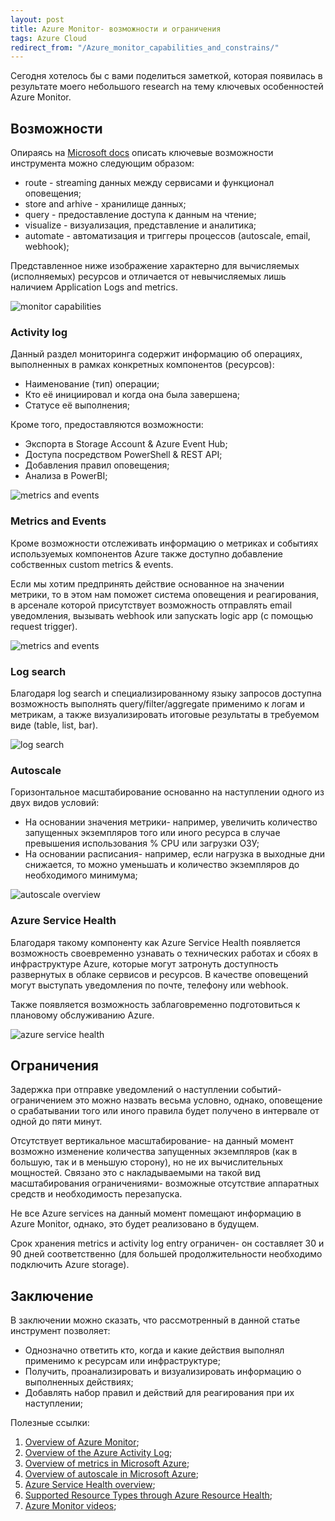 ```yaml
---
layout: post
title: Azure Monitor- возможности и ограничения
tags: Azure Cloud
redirect_from: "/Azure_monitor_capabilities_and_constrains/"
---
```


Сегодня хотелось бы с вами поделиться заметкой, которая появилась в результате моего небольшого research на тему ключевых особенностей Azure Monitor.

## Возможности

Опираясь на [Microsoft docs](https://docs.microsoft.com/en-us/azure/monitoring-and-diagnostics/monitoring-overview-azure-monitor) описать ключевые возможности инструмента можно следующим образом:

- route - streaming данных между сервисами и функционал оповещения;
- store and arhive - хранилище данных;
- query - предоставление доступа к данным на чтение;
- visualize - визуализация, представление и аналитика;
- automate - автоматизация и триггеры процессов (autoscale, email, webhook);

Представленное ниже изображение характерно для вычисляемых (исполняемых) ресурсов и отличается от невычисляемых лишь наличием Application Logs and metrics.

![monitor capabilities](/images/post/monitoring_azure_resources-compute_v6.png)

### Activity log

Данный раздел мониторинга содержит информацию об операциях, выполненных в рамках конкретных компонентов (ресурсов):

- Наименование (тип) операции;
- Кто её инициировал и когда она была завершена;
- Статусе её выполнения;

Кроме того, предоставляются возможности:

- Экспорта в Storage Account & Azure Event Hub;
- Доступа посредством PowerShell & REST API;
- Добавления правил оповещения;
- Анализа в PowerBI;

![metrics and events](/images/post/activity_log_overview_v3.png)

### Metrics and Events

Кроме возможности отслеживать информацию о метриках и событиях используемых компонентов Azure также доступно добавление собственных custom metrics & events.

Если мы хотим предпринять действие основанное на значении метрики, то в этом нам поможет система оповещения и реагирования, в арсенале которой присутствует возможность отправлять email уведомления, вызывать webhook или запускать logic app (с помощью request trigger).

![metrics and events](/images/post/metrics_overview_v4.png)

### Log search

Благодаря log search и специализированному языку запросов доступна возможность выполнять query/filter/aggregate применимо к логам и метрикам, а также визуализировать итоговые результаты в требуемом виде (table, list, bar).

![log search](/images/post/oms-search-select.png)

### Autoscale

Горизонтальное масштабирование основанно на наступлении одного из двух видов условий:

- На основании значения метрики- например, увеличить количество запущенных экземпляров того или иного ресурса в случае превышения использования % CPU или загрузки ОЗУ;
- На основании расписания- например, если нагрузка в выходные дни снижается, то можно уменьшать и количество экземпляров до необходимого минимума;

![autoscale overview](/images/post/autoscale_overview_v4.png)

### Azure Service Health

Благодаря такому компоненту как Azure Service Health появляется возможность своевременно узнавать о технических работах и сбоях в инфраструктуре Azure, которые могут затронуть доступность развернутых в облаке сервисов и ресурсов. В качестве оповещений могут выступать уведомления по почте, телефону или webhook.

Также появляется возможность заблаговременно подготовиться к плановому обслуживанию Azure.

![azure service health](/images/post/azure-service-health-overview-7.png)

## Ограничения

Задержка при отправке уведомлений о наступлении событий- ограничением это можно назвать весьма условно, однако, оповещение о срабатывании того или иного правила будет получено в интервале от одной до пяти минут.

Отсутствует вертикальное масштабирование- на данный момент возможно изменение количества запущенных экземпляров (как в большую, так и в меньшую сторону), но не их вычислительных мощностей. Связано это с накладываемыми на такой вид масштабирования ограничениями- возможные отсутствие аппаратных средств и необходимость перезапуска.

Не все Azure services на данный момент помещают информацию в Azure Monitor, однако, это будет реализовано в будущем.

Срок хранения metrics и activity log entry ограничен- он составляет 30 и 90 дней соответственно (для большей продолжительности необходимо подключить Azure storage).

## Заключение

В заключении можно сказать, что рассмотренный в данной статье инструмент позволяет:

- Однозначно ответить кто, когда и какие действия выполнял применимо к ресурсам или инфраструктуре;
- Получить, проанализировать и визуализировать информацию о выполненных действиях;
- Добавлять набор правил и действий для реагирования при их наступлении;

Полезные ссылки:

1. [Overview of Azure Monitor](https://docs.microsoft.com/en-us/azure/monitoring-and-diagnostics/monitoring-overview-azure-monitor); 
2. [Overview of the Azure Activity Log](https://docs.microsoft.com/en-us/azure/monitoring-and-diagnostics/monitoring-overview-activity-logs); 
3. [Overview of metrics in Microsoft Azure](https://docs.microsoft.com/en-us/azure/monitoring-and-diagnostics/monitoring-overview-metrics);
4. [Overview of autoscale in Microsoft Azure](https://docs.microsoft.com/en-us/azure/monitoring-and-diagnostics/monitoring-overview-autoscale);
5. [Azure Service Health overview](https://docs.microsoft.com/en-us/azure/service-health/service-health-overview);
6. [Supported Resource Types through Azure Resource Health](https://docs.microsoft.com/en-us/azure/service-health/resource-health-checks-resource-types);
7. [Azure Monitor videos](https://azure.microsoft.com/ru-ru/resources/videos/index/?services=monitor);



